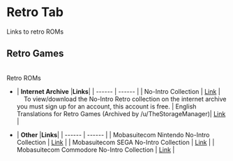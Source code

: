 # Retro Tab
Links to retro ROMs<br/>

## **Retro Games**<br/>

<br/>Retro ROMs

- | **Internet Archive** |**Links**|
| ------ | ------ |
| No-Intro Collection | [Link](https://archive.org/details/no-intro_romsets) |
&nbsp;&nbsp;&nbsp;&nbsp;To view/download the No-Intro Retro collection on the internet archive you must sign up for an account, this account is free.
| English Translations for Retro Games (Archived by /u/TheStorageManager)| [Link](https://archive.org/details/@storage_manager?and[]=subject%3A%93Retroplay%93) |

- | **Other** |**Links**|
| ------ | ------ |
| Mobasuitecom Nintendo No-Intro Collection | [Link](http://90.230.15.92/Nintendo) |
| Mobasuitecom SEGA No-Intro Collection | [Link](http://90.230.15.92/Sega) |
| Mobasuitecom Commodore No-Intro Collection | [Link](http://90.230.15.92/Commodore) |
